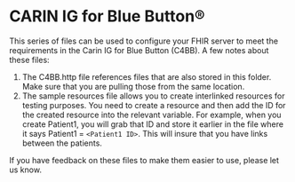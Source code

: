 # CARIN IG for Blue Button®

This series of files can be used to configure your FHIR server to meet the requirements in the Carin IG for Blue Button (C4BB). A few notes about these files:

1. The C4BB.http file references files that are also stored in this folder. Make sure that you are pulling those from the same location. 
2. The sample resources file allows you to create interlinked resources for testing purposes. You need to create a resource and then add the ID for the created resource into the relevant variable. For example, when you create Patient1, you will grab that ID and store it earlier in the file where it says Patient1 = `<Patient1 ID>`. This will insure that you have links between the patients.
  
If you have feedback on these files to make them easier to use, please let us know.
